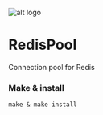 ![alt logo](http://i.imgur.com/0yz70i0.png?1)
# RedisPool
Connection pool for Redis

### Make & install
```
make & make install
```
